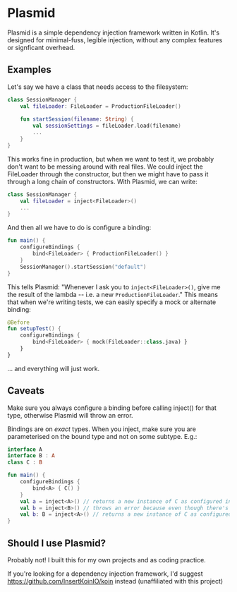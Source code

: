 # Plasmid
Plasmid is a simple dependency injection framework written in Kotlin. It's designed for minimal-fuss, legible injection, without any complex features or signficant overhead.

## Examples

Let's say we have a class that needs access to the filesystem:
```kotlin
class SessionManager {
    val fileLoader: FileLoader = ProductionFileLoader()
    
    fun startSession(filename: String) {
        val sessionSettings = fileLoader.load(filename)
        ...
    }
}
```
This works fine in production, but when we want to test it, we probably don't want to be messing around with real files. We could inject the FileLoader through the constructor, but then we might have to pass it through a long chain of constructors. With Plasmid, we can write:
```kotlin
class SessionManager {
    val fileLoader = inject<FileLoader>()
    ...
}
```
And then all we have to do is configure a binding:
```kotlin
fun main() {
    configureBindings {
        bind<FileLoader> { ProductionFileLoader() }
    }
    SessionManager().startSession("default")
}
```
This tells Plasmid: "Whenever I ask you to `inject<FileLoader>()`, give me the result of the lambda -- i.e. a new `ProductionFileLoader`." This means that when we're writing tests, we can easily specify a mock or alternate binding:

```kotlin
@Before
fun setupTest() {
    configureBindings {
        bind<FileLoader> { mock(FileLoader::class.java) }
    }
}
```
... and everything will just work.

## Caveats
Make sure you always configure a binding before calling inject() for that type, otherwise Plasmid will throw an error.

Bindings are on *exact* types. When you inject, make sure you are parameterised on the bound type and not on some subtype. E.g.:
```kotlin
interface A
interface B : A
class C : B

fun main() {
    configureBindings {
        bind<A> { C() }
    }
    val a = inject<A>() // returns a new instance of C as configured in the binding
    val b = inject<B>() // throws an error because even though there's an implicit binding via A, there's no exact binding via B
    val b: B = inject<A>() // returns a new instance of C as configured in the binding
}
```

## Should I use Plasmid?
Probably not! I built this for my own projects and as coding practice.

If you're looking for a dependency injection framework, I'd suggest https://github.com/InsertKoinIO/koin instead (unaffiliated with this project)
